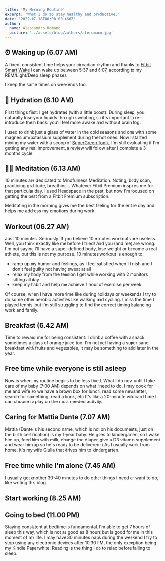 ```yaml
---
title: 'My Morning Routine'
excerpt: 'What I do to stay healthy and productive.'
date: '2022-07-18T00:00:00.666Z'
author:
  name: Alessandro Romano
  picture: '../assets/blog/authors/aleromano.jpg'
---
```


## ⏰ Waking up (6.07 AM)

A fixed, consistent time helps your circadian rhythm and thanks to [Fitbit Smart Wake](https://www.fitbit.com/global/uk/technology/sleep) I can wake up between 5:37 and 6:07, according to my REM/Light/Deep sleep phases.

I keep the same times on weekends too.

## 🚰 Hydration (6.10 AM)

First things first: I get hydrated (with a little boost). During sleep, you naturally lose your liquids through sweating, so it's important to re-introduce them back: you'll feel more awake and without brain fog.

I used to drink just a glass of water in the cold seasons and one with some magnesium/potassium supplement during the hot ones.
Now I started mixing my water with a scoop of [SuperGreen Tonik](https://supergreentonik.com/).
I'm still evaluating if I'm getting any real improvement, a review will follow after I complete a 3-months cycle.

## 🧘‍♂️ Meditation (6.13 AM)

10 minutes are dedicated to Mindfulness Meditation.
Noting, body scan, practicing gratitude, breathing... Whatever Fitbit Premium inspires me for that particular day.
I used Headspace in the past, but now I'm focused on getting the best from a Fitbit Premium subscription.

Meditating in the morning gives me the best feeling for the entire day and helps me address my emotions during work.

## Workout (06.27 AM)

Just 10 minutes. Seriously.
If you believe 10 minutes workouts are useless... Well, you think exactly like me before I tried!
And you (and me) are wrong.
I'm not saying I'll have a super-defined body, lose weight or become a real athlete, but this is not my purpose.
10 minutes workout is enough to:

- ramp up my humor and feelings, as I feel satisfied when I finish and I don't feel guilty not having sweat at all
- relax my body from the tension I get while working with 2 monitors sitting all day
- keep my habit and help me achieve 1 hour of exercise per week

Of course, when I have more time like during holidays or weekends I try to do some other aerobic activities like walking and cycling.
I miss the time I played tennis, but I'm still struggling to find the correct timing balancing work and family.

## Breakfast (6.42 AM)

Time to reward me for being consistent: I drink a coffee with a snack, sometimes a glass of orange juice too.
I'm not yet having a super sane breakfast with fruits and vegetables, it may be something to add later in the year.

## Free time while everyone is still asleep

Now is when my routine begins to be less fixed. What I do now until I take care of my baby (7:00 AM) depends on what I need to do.
I may cook for me and wife so we have a brown box for lunch, read some newsletter, search for something, read a book, etc
It's like a 20-minute wildcard time I can choose to play on the most needed activity.

## Caring for Mattia Dante (7.07 AM)

Mattia (Dante is his second name, which is not on his documents, just on the birth certification) is my 1-year baby.
He goes to kindergarten, so I wake him up, feed him with milk, change the diaper, give a D3 vitamin supplement and wear him up so he's ready to be delivered :)
As I usually work from home, it's my wife Giulia that drives him to kindergarten.

## Free time while I'm alone (7.45 AM)

I usually get another 30-40 minutes to do other things I need or want to do, like writing this blog.

## Start working (8.25 AM)

## Going to bed (11.00 PM)

Staying consistent at bedtime is fundamental.
I'm able to get 7 hours of sleep this way, which is not as good as 8 hours but is good for me in this moment of my life.
I may have 30 minutes naps during the weekend
I try to stop using any electronic devices after 10.30 PM, the only exception being my Kindle Paperwhite.
Reading is the thing I do to relax before falling to sleep.
